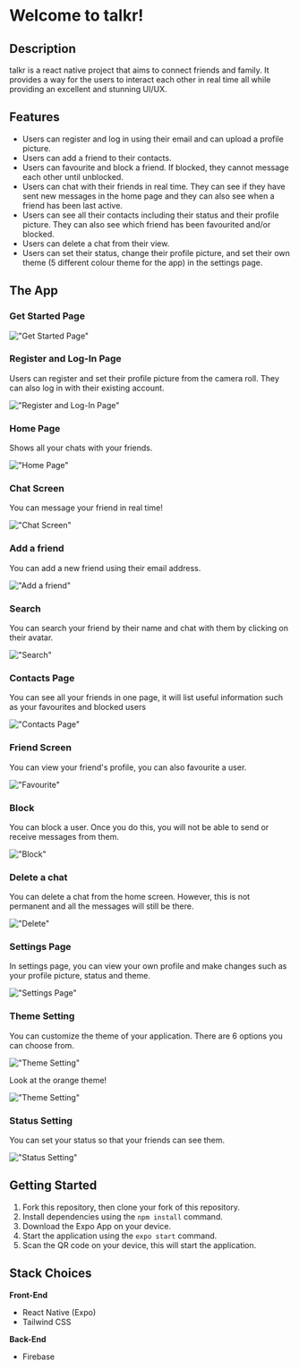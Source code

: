# Welcome to talkr!

## Description

talkr is a react native project that aims to connect friends and family. It provides a way for the users to interact each other in real time all while providing an excellent and stunning UI/UX.

## Features

- Users can register and log in using their email and can upload a profile picture.
- Users can add a friend to their contacts.
- Users can favourite and block a friend. If blocked, they cannot message each other until unblocked.
- Users can chat with their friends in real time. They can see if they have sent new messages in the home page and they can also see when a friend has been last active.
- Users can see all their contacts including their status and their profile picture. They can also see which friend has been favourited and/or blocked.
- Users can delete a chat from their view.
- Users can set their status, change their profile picture, and set their own theme (5 different colour theme for the app) in the settings page.

## The App

### Get Started Page

!["Get Started Page"](https://github.com/hyjin123/talkr/blob/master/docs/Start.PNG?raw=true)

### Register and Log-In Page

Users can register and set their profile picture from the camera roll. They can also log in with their existing account.

!["Register and Log-In Page"](https://github.com/hyjin123/talkr/blob/master/docs/Register1.PNG?raw=true)

### Home Page

Shows all your chats with your friends.

!["Home Page"](https://github.com/hyjin123/talkr/blob/master/docs/Home-Screen.PNG?raw=true)

### Chat Screen

You can message your friend in real time!

!["Chat Screen"](https://github.com/hyjin123/talkr/blob/master/docs/Message.PNG?raw=true)

### Add a friend

You can add a new friend using their email address.

!["Add a friend"](https://github.com/hyjin123/talkr/blob/master/docs/Add.PNG?raw=true)

### Search

You can search your friend by their name and chat with them by clicking on their avatar.

!["Search"](https://github.com/hyjin123/talkr/blob/master/docs/Search.PNG?raw=true)

### Contacts Page

You can see all your friends in one page, it will list useful information such as your favourites and blocked users

!["Contacts Page"](https://github.com/hyjin123/talkr/blob/master/docs/Contacts2.PNG?raw=true)

### Friend Screen

You can view your friend's profile, you can also favourite a user.

!["Favourite"](https://github.com/hyjin123/talkr/blob/master/docs/Friend.PNG?raw=true)

### Block

You can block a user. Once you do this, you will not be able to send or receive messages from them.

!["Block"](https://github.com/hyjin123/talkr/blob/master/docs/Block.PNG?raw=true)

### Delete a chat

You can delete a chat from the home screen. However, this is not permanent and all the messages will still be there.

!["Delete"](https://github.com/hyjin123/talkr/blob/master/docs/Delete.PNG?raw=true)

### Settings Page

In settings page, you can view your own profile and make changes such as your profile picture, status and theme.

!["Settings Page"](https://github.com/hyjin123/talkr/blob/master/docs/Settings.PNG?raw=true)

### Theme Setting

You can customize the theme of your application. There are 6 options you can choose from.

!["Theme Setting"](https://github.com/hyjin123/talkr/blob/master/docs/Theme.PNG?raw=true)

Look at the orange theme!

!["Theme Setting"](https://github.com/hyjin123/talkr/blob/master/docs/Theme-Change.PNG?raw=true)

### Status Setting

You can set your status so that your friends can see them.

!["Status Setting"](https://github.com/hyjin123/talkr/blob/master/docs/Status.PNG?raw=true)

## Getting Started

1. Fork this repository, then clone your fork of this repository.
2. Install dependencies using the `npm install` command.
3. Download the Expo App on your device.
4. Start the application using the `expo start` command.
5. Scan the QR code on your device, this will start the application.

## Stack Choices

**Front-End**

- React Native (Expo)
- Tailwind CSS

**Back-End**

- Firebase
